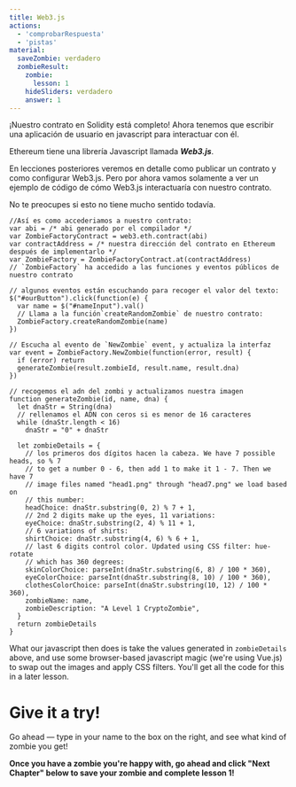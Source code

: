 ```yaml
---
title: Web3.js
actions:
  - 'comprobarRespuesta'
  - 'pistas'
material:
  saveZombie: verdadero
  zombieResult:
    zombie:
      lesson: 1
    hideSliders: verdadero
    answer: 1
---
```

¡Nuestro contrato en Solidity está completo! Ahora tenemos que escribir una aplicación de usuario en javascript para interactuar con él.

Ethereum tiene una librería Javascript llamada ***Web3.js***.

En lecciones posteriores veremos en detalle como publicar un contrato y como configurar Web3.js. Pero por ahora vamos solamente a ver un ejemplo de código de cómo Web3.js interactuaría con nuestro contrato.

No te preocupes si esto no tiene mucho sentido todavía.

    //Así es como accederiamos a nuestro contrato:
    var abi = /* abi generado por el compilador */
    var ZombieFactoryContract = web3.eth.contract(abi)
    var contractAddress = /* nuestra dirección del contrato en Ethereum después de implementarlo */
    var ZombieFactory = ZombieFactoryContract.at(contractAddress)
    // `ZombieFactory` ha accedido a las funciones y eventos públicos de nuestro contrato
    
    // algunos eventos están escuchando para recoger el valor del texto:
    $("#ourButton").click(function(e) {
      var name = $("#nameInput").val()
      // Llama a la función`createRandomZombie` de nuestro contrato:
      ZombieFactory.createRandomZombie(name)
    })
    
    // Escucha al evento de `NewZombie` event, y actualiza la interfaz
    var event = ZombieFactory.NewZombie(function(error, result) {
      if (error) return
      generateZombie(result.zombieId, result.name, result.dna)
    })
    
    // recogemos el adn del zombi y actualizamos nuestra imagen
    function generateZombie(id, name, dna) {
      let dnaStr = String(dna)
      // rellenamos el ADN con ceros si es menor de 16 caracteres
      while (dnaStr.length < 16)
        dnaStr = "0" + dnaStr
    
      let zombieDetails = {
        // los primeros dos dígitos hacen la cabeza. We have 7 possible heads, so % 7
        // to get a number 0 - 6, then add 1 to make it 1 - 7. Then we have 7
        // image files named "head1.png" through "head7.png" we load based on
        // this number:
        headChoice: dnaStr.substring(0, 2) % 7 + 1,
        // 2nd 2 digits make up the eyes, 11 variations:
        eyeChoice: dnaStr.substring(2, 4) % 11 + 1,
        // 6 variations of shirts:
        shirtChoice: dnaStr.substring(4, 6) % 6 + 1,
        // last 6 digits control color. Updated using CSS filter: hue-rotate
        // which has 360 degrees:
        skinColorChoice: parseInt(dnaStr.substring(6, 8) / 100 * 360),
        eyeColorChoice: parseInt(dnaStr.substring(8, 10) / 100 * 360),
        clothesColorChoice: parseInt(dnaStr.substring(10, 12) / 100 * 360),
        zombieName: name,
        zombieDescription: "A Level 1 CryptoZombie",
      }
      return zombieDetails
    }
    

What our javascript then does is take the values generated in `zombieDetails` above, and use some browser-based javascript magic (we're using Vue.js) to swap out the images and apply CSS filters. You'll get all the code for this in a later lesson.

# Give it a try!

Go ahead — type in your name to the box on the right, and see what kind of zombie you get!

**Once you have a zombie you're happy with, go ahead and click "Next Chapter" below to save your zombie and complete lesson 1!**
